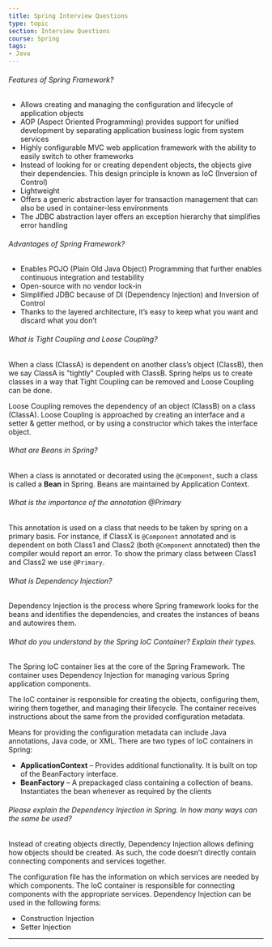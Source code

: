 ```yaml
---
title: Spring Interview Questions
type: topic
section: Interview Questions
course: Spring
tags:
- Java
---
```

###### Features of Spring Framework?
- Allows creating and managing the configuration and lifecycle of application objects
- AOP (Aspect Oriented Programming) provides support for unified development by separating application business logic from system services
- Highly configurable MVC web application framework with the ability to easily switch to other frameworks
- Instead of looking for or creating dependent objects, the objects give their dependencies. This design principle is known as IoC (Inversion of Control)
- Lightweight
- Offers a generic abstraction layer for transaction management that can also be used in container-less environments
- The JDBC abstraction layer offers an exception hierarchy that simplifies error handling

###### Advantages of Spring Framework?
- Enables POJO (Plain Old Java Object) Programming that further enables continuous integration and testability
- Open-source with no vendor lock-in
- Simplified JDBC because of DI (Dependency Injection) and Inversion of Control
- Thanks to the layered architecture, it’s easy to keep what you want and discard what you don’t

###### What is Tight Coupling and Loose Coupling?
When a class (ClassA) is dependent on another class’s object (ClassB), then we say ClassA is "tightly" Coupled with ClassB. Spring helps us to create classes in a way that Tight Coupling can be removed and Loose Coupling can be done.

Loose Coupling removes the dependency of an object (ClassB) on a class (ClassA). Loose Coupling is approached by creating an interface and a setter & getter method, or by using a constructor which takes the interface object.

###### What are Beans in Spring?
When a class is annotated or decorated using the `@Component`, such a class is called a **Bean** in Spring. Beans are maintained by Application Context.

###### What is the importance of the annotation @Primary
This annotation is used on a class that needs to be taken by spring on a primary basis. For instance, if ClassX is `@Component` annotated and is dependent on both Class1 and Class2 (both `@Component` annotated) then the compiler would report an error. To show the primary class between Class1 and Class2 we use `@Primary`.

###### What is Dependency Injection?
Dependency Injection is the process where Spring framework looks for the beans and identifies the dependencies, and creates the instances of beans and autowires them.

###### What do you understand by the Spring IoC Container? Explain their types.
The Spring IoC container lies at the core of the Spring Framework. The container uses Dependency Injection for managing various Spring application components.

The IoC container is responsible for creating the objects, configuring them, wiring them together, and managing their lifecycle. The container receives instructions about the same from the provided configuration metadata.

Means for providing the configuration metadata can include Java annotations, Java code, or XML. There are two types of IoC containers in Spring:
- **ApplicationContext** – Provides additional functionality. It is built on top of the BeanFactory interface.
- **BeanFactory** – A prepackaged class containing a collection of beans. Instantiates the bean whenever as required by the clients

###### Please explain the Dependency Injection in Spring. In how many ways can the same be used?
Instead of creating objects directly, Dependency Injection allows defining how objects should be created. As such, the code doesn’t directly contain connecting components and services together.

The configuration file has the information on which services are needed by which components. The IoC container is responsible for connecting components with the appropriate services. Dependency Injection can be used in the following forms:
- Construction Injection
- Setter Injection



---